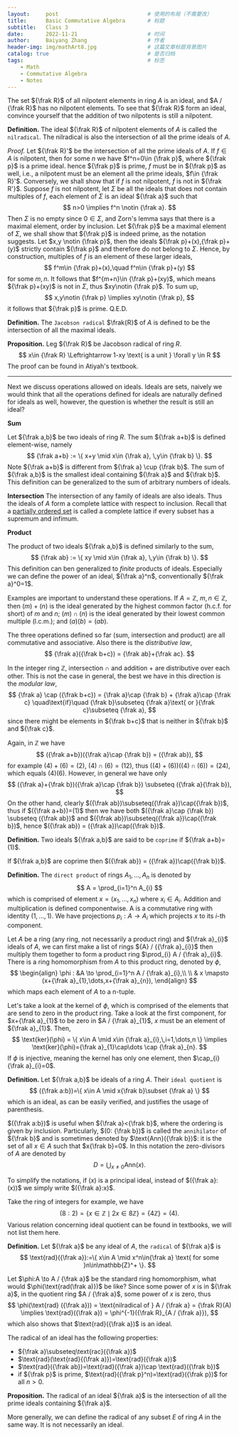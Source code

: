 ```yaml
---
layout:     post   		                    # 使用的布局（不需要改）
title:      Basic Commutative Algebra		# 标题 
subtitle:   Class 3
date:       2022-11-21 				        # 时间
author:     Baiyang Zhang 					# 作者
header-img: img/mathArt8.jpg 	            # 这篇文章标题背景图片
catalog: true 			        			# 是否归档
tags:							        	# 标签
    - Math
    - Commutative Algebra
    - Notes
---
```


The set ${\frak R}$ of all nilpotent elements in ring $A$ is an ideal, and $A / {\frak R}$ has no nilpotent elements. To see that ${\frak R}$ form an ideal, convince yourself that the addition of two nilpotents is still a nilpotent. 

**Definition.** The ideal ${\frak R}$ of nilpotent elements of $A$ is called the `nilradical`. The nilradical is also the intersection of all the prime ideals of $A$. 

*Proof.* Let ${\frak R}'$ be the intersection of all the prime ideals of $A$. If $f\in A$ is nilpotent, then for some $n$ we have $f^n=0\in {\frak p}$, where ${\frak p}$ is a prime ideal. hence ${\frak p}$ is prime, $f$ must be in ${\frak p}$ as well, i.e., a nilpotent must be an element all the prime ideals, $f\in {\frak R}'$.  Conversely, we shall show that if $f$ is not nilpotent,  $f$ is not in ${\frak R'}$. Suppose $f$ is not nilpotent, let $\Sigma$ be all the ideals that does not contain multiples of $f$, each element of $\Sigma$ is an ideal ${\frak a}$ such that 
$$
n>0 \implies f^n \notin {\frak a}.
$$
Then $\Sigma$ is no empty since $0\in \Sigma$, and Zorn's lemma says that there is a maximal element, order by inclusion. Let ${\frak p}$ be a maximal element of $\Sigma$, we shall show that ${\frak p}$ is indeed prime, as the notation suggests. Let $x,y \notin {\frak p}$, then the ideals ${\frak p}+(x),{\frak p}+(y)$ strictly contain ${\frak p}$ and therefore do not belong to $\Sigma$. Hence, by construction, multiples of $f$ is an element of these larger ideals,
$$
f^m\in {\frak p}+(x),\quad f^n\in {\frak p}+(y)
$$
for some $m,n$. It follows that $f^{m+n}\in {\frak p}+(xy)$, which means ${\frak p}+(xy)$ is not in $\Sigma$, thus $xy\notin {\frak p}$. To sum up,
$$
x,y\notin {\frak p} \implies xy\notin {\frak p},
$$
it follows that ${\frak p}$ is prime. Q.E.D.

**Definition.** The `Jacobson radical` $\frak{R}$ of $A$ is defined to be the intersection of all the maximal ideals. 

**Proposition.** Leg ${\frak R}$ be Jacobson radical of ring $R$. 
$$
x\in {\frak R} \Leftrightarrow 1-xy \text{ is a unit } \forall y \in R 
$$
The proof can be found in Atiyah's textbook.

- - -

Next we discuss operations allowed on ideals. Ideals are sets, naively we would think that all the operations defined for ideals are naturally defined for ideals as well, however, the question is whether the result is still an ideal?

**Sum**

Let ${\frak a,b}$ be two ideals of ring $R$. The sum ${\frak a+b}$ is defined element-wise, namely 
$$
{\frak a+b} := \{ x+y \mid x\in {\frak a}, \,y\in {\frak b} \}. 
$$
Note ${\frak a+b}$ is different from ${\frak a} \cup {\frak b}$. The sum of ${\frak a,b}$ is the smallest ideal containing ${\frak a}$ and ${\frak b}$. This definition can be generalized to the sum of arbitrary numbers of ideals. 

**Intersection**
The intersection of any family of ideals are also ideals. Thus the ideals of $A$ form a complete lattice with respect to inclusion. Recall that a [partially ordered set](https://encyclopediaofmath.org/wiki/Partially_ordered_set "Partially ordered set") is called a complete lattice if every subset has a supremum and infimum. 

**Product**

The product of two ideals ${\frak a,b}$ is defined similarly to the sum, 
$$
{\frak ab} := \{ xy \mid x\in {\frak a}, \,y\in {\frak b} \}. 
$$
This definition can ben generalized to *finite* products of ideals. Especially we can define the power of an ideal, ${\frak a}^n$, conventionally ${\frak a}^0=1$.

Examples are important to understand these operations. If $A = \mathbb{Z}$, $m,n\in \mathbb{Z}$, then $(m)+(n)$ is the ideal generated by the highest common factor (h.c.f. for short) of $m$ and $n$;  $(m) \cap(n)$ is the ideal generated by their lowest common multiple (l.c.m.); and $(a)(b)=(ab)$.

The three operations defined so far (sum, intersection and product) are all commutative and associative. Also there is the *distributive law*,
$$
{\frak a}({\frak b+c}) = {\frak ab}+{\frak ac}.
$$

In the integer ring $\mathbb{Z}$, intersection $\cap$ and addition $+$ are distributive over each other. This is not the case in general, the best we have in this direction is the *modular law*, 
$$
{\frak a} \cap ({\frak b+c}) = {\frak a}\cap {\frak b} + {\frak a}\cap {\frak c} \quad\text{if}\quad {\frak b}\subseteq  {\frak a}\text{ or }{\frak c}\subseteq  {\frak a},
$$
since there might be elements in ${\frak b+c}$ that is neither in ${\frak b}$ and ${\frak c}$.

Again, in $\mathbb{Z}$ we have 
$$
({\frak a+b})({\frak a}\cap {\frak b}) = ({\frak ab}),
$$
for example $(4)+(6)=(2)$, $(4)\cap(6)=(12)$, thus $((4)+(6))((4)\cap(6))=(24)$, which equals $(4)(6)$. However, in general we have only 
$$
({\frak a}+{\frak b})({\frak a}\cap {\frak b}) \subseteq ({\frak a}{\frak b}),
$$
On the other hand, clearly $({\frak ab})\subseteq({\frak a})\cap({\frak b})$, thus if $({\frak a+b})=(1)$ then we have both  $({\frak a}\cap {\frak b}) \subseteq ({\frak ab})$ and $({\frak ab})\subseteq({\frak a})\cap({\frak b})$, hence $({\frak ab}) = ({\frak a})\cap({\frak b})$.

**Definition.** Two ideals ${\frak a,b}$ are said to be `coprime` if ${\frak a+b}=(1)$.

If ${\frak a,b}$ are coprime then $({\frak ab}) = ({\frak a})\cap({\frak b})$.

**Definition.** The `direct product` of rings $A_{1},\dots,A_{n}$ is denoted by 
$$
A = \prod_{i=1}^n A_{i}
$$
which is comprised of element $x = (x_{1},\dots,x_{n})$ where $x_{i} \in A_{i}$. Addition and multiplication is defined componentwise. A is a commutative ring with identity $(1,\dots,1)$. We have projections $p_{i}:A\to A_{i}$ which projects $x$ to its $i$-th component.

Let $A$ be a ring (any ring, not necessarily a product ring) and ${\frak a}_{i}$ ideals of $A$, we can first make a list of rings ${A} / {{\frak a}_{i}}$ then multiply them together to form a product ring $\prod_{i} A / {\frak a}_{i}$. There is a ring homomorphism from $A$ to this product ring, denoted by $\phi$,
$$
\begin{align}
\phi : &A \to \prod_{i=1}^n A / {\frak a}_{i},\\ \\
       & x \mapsto (x+{\frak a}_{1},\dots,x+{\frak a}_{n}),
\end{align}
$$
which maps each element of $A$ to a n-tuple. 

Let's take a look at the kernel of $\phi$, which is comprised of the elements that are send to zero in the product ring. Take a look at the first component, for $x+{\frak a}_{1}$ to be zero in $A / {\frak a}_{1}$, $x$ must be an element of ${\frak a}_{1}$. Then,
$$
\text{ker}(\phi) = \{ x\in A \mid x\in {\frak a}_{i},\,i=1,\dots,n \} \implies \text{ker}(\phi)={\frak a}_{1}\cap\dots \cap {\frak a}_{n}. 
$$
If $\phi$ is injective, meaning the kernel has only one element, then $\cap_{i}{\frak a}_{i}=0$.

**Definition.** Let ${\frak a,b}$ be ideals of a ring $A$. Their `ideal quotient` is 
$$
({\frak a:b})=\{ x\in A \mid x{\frak b}\subset {\frak a} \}
$$
which is an ideal, as can be easily verified, and justifies the usage of parenthesis. 

$({\frak a:b})$ is useful when ${\frak a}<{\frak b}$, where the ordering is given by inclusion. Particularly, $(0: {\frak b})$ is called the `annihilator` of ${\frak b}$ and is sometimes denoted by $\text{Ann}({\frak b})$: it is the set of all $x\in A$ such that $x{\frak b}=0$. In this notation the zero-divisors of $A$ are denoted by 
$$
D = \bigcup_{x\neq 0} \text{Ann}(x).
$$

To simplify the notations, if $(x)$ is a principal ideal, instead of $({\frak a}:(x))$ we simply write $({\frak a}:x)$.

Take the ring of integers for example, we have 
$$
(8:2)=\{ x\in \mathbb{Z} \mid 2x\in 8\mathbb{Z} \} =\left\{ 4\mathbb{Z} \right\} =(4).
$$
Various relation concerning ideal quotient can be found in textbooks, we will not list them here.

**Definition.** Let ${\frak a}$ be any ideal of $A$, the `radical` of ${\frak a}$ is 
$$
\text{rad}({\frak a}):=\{ x\in A \mid x^n\in{\frak a} \text{ for some }n\in\mathbb{Z}^+ \}.
$$

Let $\phi:A \to A / {\frak a}$ be the standard ring homomorphism, what would $\phi(\text{rad(\frak a)})$ be like? Since some power of $x$ is in ${\frak a}$, in the quotient ring $A / {\frak a}$, some power of $x$ is zero, thus 
$$
\phi(\text{rad} ({\frak a})) = \text{nilradical of } A / {\frak a} = {\frak R}(A) \implies \text{rad}({\frak a}) = \phi^{-1}({\frak R}_{A / {\frak a}}),
$$
which also shows that $\text{rad}({\frak a})$ is an ideal. 

The radical of an ideal has the following properties:
- ${\frak a}\subseteq\text{rac}({\frak a})$
- $\text{rad}(\text{rad}{(\frak a)})=\text{rad}({\frak a})$
- $\text{rad}({\frak ab})=\text{rad}({\frak a})\cap \text{rad}({\frak b})$
- if ${\frak p}$ is prime, $\text{rad}({\frak p}^n)=\text{rad}({\frak p})$ for all $n>0$.

**Proposition.** The radical of an ideal ${\frak a}$ is the intersection of all the prime ideals containing ${\frak a}$. 

More generally, we can define the radical of any subset $E$ of ring $A$ in the same way. It is not necessarily an ideal. 
